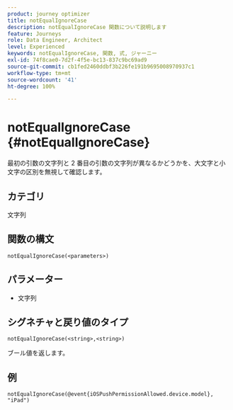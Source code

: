 ```yaml
---
product: journey optimizer
title: notEqualIgnoreCase
description: notEqualIgnoreCase 関数について説明します
feature: Journeys
role: Data Engineer, Architect
level: Experienced
keywords: notEqualIgnoreCase, 関数, 式, ジャーニー
exl-id: 74f8cae0-7d2f-4f5e-bc13-837c9bc69ad9
source-git-commit: cb1fed2460ddbf3b226fe191b9695008970937c1
workflow-type: tm+mt
source-wordcount: '41'
ht-degree: 100%

---
```


# notEqualIgnoreCase {#notEqualIgnoreCase}

最初の引数の文字列と 2 番目の引数の文字列が異なるかどうかを、大文字と小文字の区別を無視して確認します。

## カテゴリ

文字列

## 関数の構文

`notEqualIgnoreCase(<parameters>)`

## パラメーター

* 文字列

## シグネチャと戻り値のタイプ

`notEqualIgnoreCase(<string>,<string>)`

ブール値を返します。

## 例

`notEqualIgnoreCase(@event{iOSPushPermissionAllowed.device.model}, "iPad")`
